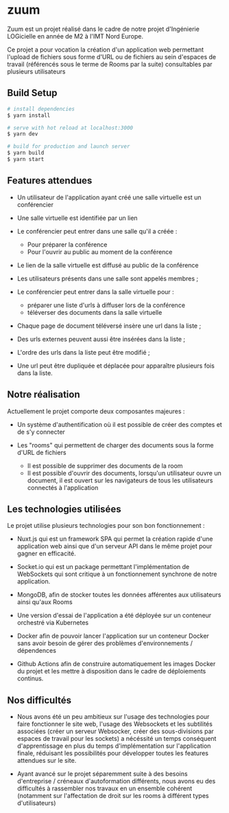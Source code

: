 # zuum

Zuum est un projet réalisé dans le cadre de notre projet d'Ingénierie LOGicielle en année de M2 à l'IMT Nord Europe.

Ce projet a pour vocation la création d'un application web permettant l'upload de fichiers sous forme d'URL ou de fichiers au sein d'espaces de travail (référencés sous le terme de Rooms par la suite) consultables par plusieurs utilisateurs 

## Build Setup

```bash
# install dependencies
$ yarn install

# serve with hot reload at localhost:3000
$ yarn dev

# build for production and launch server
$ yarn build
$ yarn start
```

## Features attendues

- Un utilisateur de l'application ayant créé une salle virtuelle est un conférencier 
- Une salle virtuelle est identifiée par un lien 
- Le conférencier peut entrer dans une salle qu'il a créée :
  - Pour préparer la conférence
  - Pour l'ouvrir au public au moment de la conférence 

- Le lien de la salle virtuelle est diffusé au public de la conférence
- Les utilisateurs présents dans une salle sont appelés membres ;

- Le conférencier peut entrer dans la salle virtuelle pour :
  - préparer une liste d'urls à diffuser lors de la conférence 
  - téléverser des documents dans la salle virtuelle 

- Chaque page de document téléversé insère une url dans la liste ;
- Des urls externes peuvent aussi être insérées dans la liste ;
- L'ordre des urls dans la liste peut être modifié ;
- Une url peut être dupliquée et déplacée pour apparaître plusieurs fois dans la liste.

## Notre réalisation 

Actuellement le projet comporte deux composantes majeures :

- Un système d'authentification où il est possible de créer des comptes et de s'y connecter 

- Les "rooms" qui permettent de charger des documents sous la forme d'URL de fichiers
  - Il est possible de supprimer des documents de la room
  - Il est possible d'ouvrir des documents, lorsqu'un utilisateur ouvre un document, il est ouvert sur les navigateurs de tous les utilisateurs connectés à l'application

## Les technologies utilisées 

Le projet utilise plusieurs technologies pour son bon fonctionnement : 

- Nuxt.js qui est un framework SPA qui permet la création rapide d'une application web ainsi que d'un serveur API dans le même projet pour gagner en efficacité. 

- Socket.io qui est un package permettant l'implémentation de WebSockets qui sont critique à un fonctionnement synchrone de notre application. 

- MongoDB, afin de stocker toutes les données afférentes aux utilisateurs ainsi qu'aux Rooms

- Une version d'essai de l'application a été déployée sur un conteneur orchestré via Kubernetes

- Docker afin de pouvoir lancer l'application sur un conteneur Docker sans avoir besoin de gérer des problèmes d'environnements / dépendences 

- Github Actions afin de construire automatiquement les images Docker du projet et les mettre à disposition dans le cadre de déploiements continus.

## Nos difficultés 

- Nous avons été un peu ambitieux sur l'usage des technologies pour faire fonctionner le site web, l'usage des Websockets et les subtilités associées (créer un serveur Websocker, créer des sous-divisions par espaces de travail pour les sockets) a nécéssité un temps conséquent d'apprentissage en plus du temps d'implémentation sur l'application finale, réduisant les possibilités pour développer toutes les features attendues sur le site.

- Ayant avancé sur le projet séparemment suite à des besoins d'entreprise / créneaux d'autoformation différents, nous avons eu des difficultés à rassembler nos travaux en un ensemble cohérent (notamment sur l'affectation de droit sur les rooms à différent types d'utilisateurs)